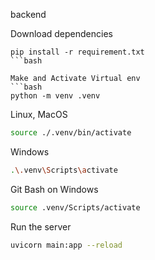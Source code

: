 backend

Download dependencies
```
pip install -r requirement.txt
```bash

Make and Activate Virtual env
```bash
python -m venv .venv
```
Linux, MacOS
```bash
source ./.venv/bin/activate 
```
Windows
```bash
.\.venv\Scripts\activate
```
Git Bash on Windows
```bash
source .venv/Scripts/activate
```

Run the server
```bash
uvicorn main:app --reload
```